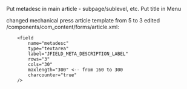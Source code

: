 Put metadesc in main article - subpage/sublevel, etc.
Put title in Menu 

changed mechanical press article template from 5 to 3
edited /components/com_content/forms/article.xml:

		<field
			name="metadesc"
			type="textarea"
			label="JFIELD_META_DESCRIPTION_LABEL"
			rows="3"
			cols="30"
			maxlength="300" <-- from 160 to 300
			charcounter="true"
		/>